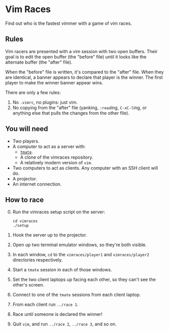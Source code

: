 # Vim Races

Find out who is the fastest vimmer with a game of vim races.

## Rules

Vim racers are presented with a vim session with two open buffers. Their goal is
to edit the open buffer (the "before" file) until it looks like the alternate
buffer (the "after" file).

When the "before" file is written, it's compared to the "after" file. When they
are identical, a banner appears to declare that player is the winner. The first
player to make the winner banner appear wins.

There are only a few rules:

1. No `.vimrc`, no plugins: just vim.
2. No copying from the "after" file (yanking, `:read`ing, `C-xC-l`ing, or
   anything else that pulls the changes from the other file).

## You will need

* Two players.
* A computer to act as a server with:
    * [`tmate`](http://tmate.io).
    * A clone of the vimraces repository.
    * A relatively modern version of `vim`.
* Two computers to act as clients. Any computer with an SSH client will do.
* A projector.
* An internet connection.

## How to race

0. Run the vimraces setup script on the server:

    ```
    cd vimraces
    ./setup
    ```

1. Hook the server up to the projector.
2. Open up two terminal emulator windows, so they're both visible.
3. In each window, `cd` to the `vimraces/player1` and `vimraces/player2`
   directories respectively.
4. Start a `tmate` session in each of those windows.
5. Set the two client laptops up facing each other, so they can't see the
   other's screen.
6. Connect to one of the `tmate` sessions from each client laptop.
7. From each client run `../race 1`.
8. Race until someone is declared the winner!
9. Quit `vim`, and run `../race 2`, `../race 3`, and so on.
